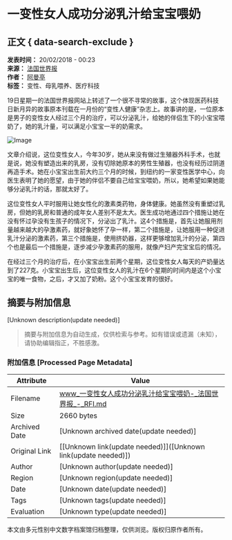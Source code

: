 # 一变性女人成功分泌乳汁给宝宝喂奶

## 正文 { data-search-exclude }


**发表时间：** 20/02/2018 - 00:23  
**来源：** [法国世界报](https://s.rfi.fr/media/display/a091f66a-6ffe-11ed-be36-005056a90284/w:480/p:1x1/carre-30000-%E6%B3%95%E5%9B%BD%E4%B8%96%E7%95%8C%E6%8A%A5-journallemonde.jpg)  
**作者：** [阿曼亭](https://s.rfi.fr/media/display/a091f66a-6ffe-11ed-be36-005056a90284/w:480/p:1x1/carre-30000-%E6%B3%95%E5%9B%BD%E4%B8%96%E7%95%8C%E6%8A%A5-journallemonde.jpg)  
**标签：** 变性、母乳喂养、医疗科技  

19日星期一的法国世界报网站上转述了一个很不寻常的故事，这个体现医药科技日新月异的故事原本刊载在一月份的“变性人健康”杂志上。故事讲的是，一位原本是男子的变性女人经过三个月的治疗，可以分泌乳汁，给她的伴侣生下的小宝宝喂奶了，她的乳汁量，可以满足小宝宝一半的奶需求。

![Image](https://s.rfi.fr/media/display/651e2280-0d4a-11ea-8ae8-005056bfe576/w:980/p:16x9/4%20la%20Une%20du%20monde.jpg)

文章介绍说，这位变性女人，今年30岁，她从来没有做过生殖器外科手术，也就是说，她没有塑造出来的乳房，没有切除她原本的男性生殖器，也没有经历过阴道再造手术。她在小宝宝出生前大约三个月的时候，到纽约的一家变性医学中心，向医生表明了她的愿望，由于她的伴侣不要自己给宝宝喂奶，所以，她希望如果她能够分泌乳汁的话，那就太好了。

这位变性女人平时服用让她女性化的激素类药物，身体健康。她虽然没有重塑过乳房，但她的乳房和普通的成年女人差别不是太大。医生成功地通过四个措施让她在没有怀过孕没有生孩子的情况下，分泌出了乳汁。这4个措施是，首先让她服用剂量越来越大的孕激素药，就好象她怀了孕一样，第二个措施是，让她服用一种促进乳汁分泌的激素药，第三个措施是，使用挤奶器，这样更够增加乳汁的分泌，第四个也是最后一个措施是，逐步减少孕激素药的服用，就像产妇产完宝宝后的情况。

在经过三个月的治疗后，在小宝宝出生前两个星期，这位变性女人每天的产奶量达到了227克。小宝宝出生后，这位变性女人的乳汁在6个星期的时间内是这个小宝宝的唯一食物，之后，才又加了奶粉。这个小宝宝发育的很好。
<!-- tcd_original_link https://www.rfi.fr/cn/20180219-%E4%B8%80%E5%8F%98%E6%80%A7%E5%A5%B3%E4%BA%BA%E6%88%90%E5%8A%9F%E5%88%86%E6%B3%8C%E4%B9%B3%E6%B1%81%E7%BB%99%E5%AE%9D%E5%AE%9D%E5%96%82%E5%A5%B6 -->


## 摘要与附加信息

<!-- tcd_abstract -->
[Unknown description(update needed)]
<!-- tcd_abstract_end -->

> 摘要与附加信息为自动生成，仅供检索与参考。如有错误或遗漏（未知），请协助编辑指正，不胜感激。

### 附加信息 [Processed Page Metadata]

| Attribute       | Value                                  |
|-----------------|----------------------------------------|
| Filename        | www_一变性女人成功分泌乳汁给宝宝喂奶-_法国世界报_-_RFI.md                             |
| Size            | 2660 bytes                           |
| Archived Date   | [Unknown archived date(update needed)]                             |
| Original Link   | [[Unknown link(update needed)]]([Unknown link(update needed)])                       |
| Author          | [Unknown author(update needed)]                               |
| Region          | [Unknown region(update needed)]                               |
| Date            | [Unknown date(update needed)]                                 |
| Tags            | [Unknown tags(update needed)]                                 |
| Evaluation            | [Unknown type(update needed)]                                 |
<!-- tcd_table_end -->

本文由多元性别中文数字档案馆归档整理，仅供浏览。版权归原作者所有。
